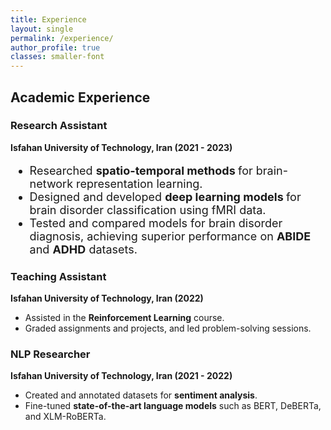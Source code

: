 ```yaml
---
title: Experience
layout: single
permalink: /experience/
author_profile: true
classes: smaller-font 
---
```



## Academic Experience

### Research Assistant  
**Isfahan University of Technology, Iran (2021 - 2023)**  
<div style=" font-size: 18px;">
  <ul>
    <li>Researched <strong> spatio-temporal methods </strong>for brain-network representation learning.</li>
    <li>Designed and developed <strong> deep learning models </strong> for brain disorder classification using fMRI data. </li>
    <li>Tested and compared models for brain disorder diagnosis, achieving superior performance on <strong> ABIDE </strong> and <strong>ADHD</strong> datasets.</li>
  </ul>
</div>

### Teaching Assistant  
**Isfahan University of Technology, Iran (2022)**  
- Assisted in the **Reinforcement Learning** course.  
- Graded assignments and projects, and led problem-solving sessions.  


### NLP Researcher 
**Isfahan University of Technology, Iran (2021 - 2022)**  
- Created and annotated datasets for **sentiment analysis**.  
- Fine-tuned **state-of-the-art language models** such as BERT, DeBERTa, and XLM-RoBERTa.  


